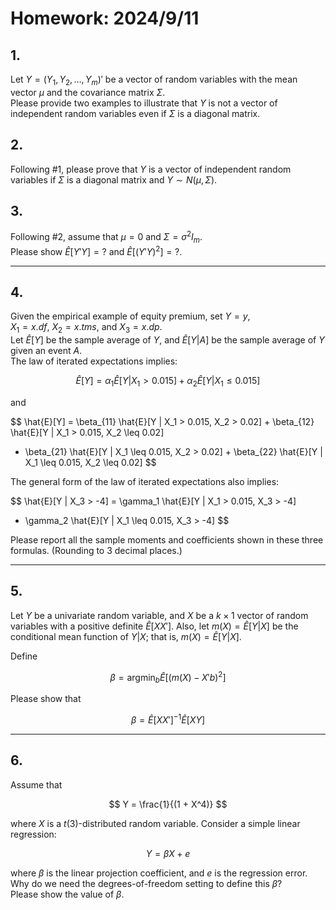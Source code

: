 # Homework: 2024/9/11

## 1.
Let $Y = (Y_1, Y_2, \dots, Y_m)'$ be a vector of random variables with the mean vector $\mu$ and the covariance matrix $\Sigma$.  
Please provide two examples to illustrate that $Y$ is not a vector of independent random variables even if $\Sigma$ is a diagonal matrix.

## 2.
Following #1, please prove that $Y$ is a vector of independent random variables if $\Sigma$ is a diagonal matrix and $Y \sim N(\mu, \Sigma)$.

## 3.
Following #2, assume that $\mu = 0$ and $\Sigma = \sigma^2 I_m$.  
Please show $\hat{E}[Y'Y] = ?$ and $\hat{E}[(Y'Y)^2] = ?$.

---

## 4.
Given the empirical example of equity premium, set $Y = y$,  
$X_1 = x.df$, $X_2 = x.tms$, and $X_3 = x.dp$.  
Let $\hat{E}[Y]$ be the sample average of $Y$, and $\hat{E}[Y | A]$ be the sample average of $Y$ given an event $A$.  
The law of iterated expectations implies:

$$
\hat{E}[Y] = \alpha_1 \hat{E}[Y | X_1 > 0.015] + \alpha_2 \hat{E}[Y | X_1 \leq 0.015]
$$

and

$$
\hat{E}[Y] = \beta_{11} \hat{E}[Y | X_1 > 0.015, X_2 > 0.02] + \beta_{12} \hat{E}[Y | X_1 > 0.015, X_2 \leq 0.02]
+ \beta_{21} \hat{E}[Y | X_1 \leq 0.015, X_2 > 0.02] + \beta_{22} \hat{E}[Y | X_1 \leq 0.015, X_2 \leq 0.02]
$$

The general form of the law of iterated expectations also implies:

$$
\hat{E}[Y | X_3 > -4] = \gamma_1 \hat{E}[Y | X_1 > 0.015, X_3 > -4] 
+ \gamma_2 \hat{E}[Y | X_1 \leq 0.015, X_3 > -4]
$$

Please report all the sample moments and coefficients shown in these three formulas. (Rounding to 3 decimal places.)

---

## 5.
Let $Y$ be a univariate random variable, and $X$ be a $k \times 1$ vector of random variables with a positive definite $\hat{E}[XX']$. Also, let $m(X) = \hat{E}[Y | X]$ be the conditional mean function of $Y | X$; that is, $m(X) = \hat{E}[Y | X]$.

Define

$$
\beta = \text{argmin}_{b} \hat{E}[(m(X) - X'b)^2]
$$

Please show that

$$
\beta = \hat{E}[XX']^{-1} \hat{E}[XY]
$$

---

## 6.
Assume that

$$
Y = \frac{1}{(1 + X^4)}
$$

where $X$ is a $t(3)$-distributed random variable. Consider a simple linear regression:

$$
Y = \beta X + e
$$

where $\beta$ is the linear projection coefficient, and $e$ is the regression error. Why do we need the degrees-of-freedom setting to define this $\beta$?  
Please show the value of $\beta$.
